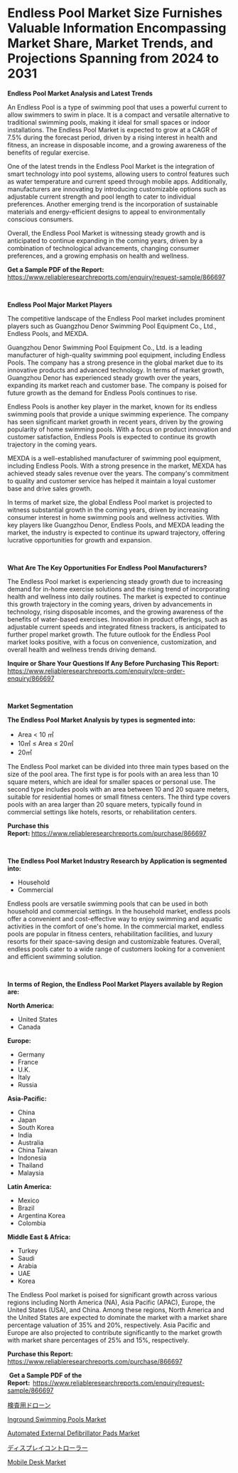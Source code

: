 <p><h1>Endless Pool Market Size Furnishes Valuable Information Encompassing Market Share, Market Trends, and Projections Spanning from 2024 to 2031</h1></p><p><strong>Endless Pool Market Analysis and Latest Trends</strong></p>
<p><p>An Endless Pool is a type of swimming pool that uses a powerful current to allow swimmers to swim in place. It is a compact and versatile alternative to traditional swimming pools, making it ideal for small spaces or indoor installations. The Endless Pool Market is expected to grow at a CAGR of 7.5% during the forecast period, driven by a rising interest in health and fitness, an increase in disposable income, and a growing awareness of the benefits of regular exercise.</p><p>One of the latest trends in the Endless Pool Market is the integration of smart technology into pool systems, allowing users to control features such as water temperature and current speed through mobile apps. Additionally, manufacturers are innovating by introducing customizable options such as adjustable current strength and pool length to cater to individual preferences. Another emerging trend is the incorporation of sustainable materials and energy-efficient designs to appeal to environmentally conscious consumers.</p><p>Overall, the Endless Pool Market is witnessing steady growth and is anticipated to continue expanding in the coming years, driven by a combination of technological advancements, changing consumer preferences, and a growing emphasis on health and wellness.</p></p>
<p><strong>Get a Sample PDF of the Report:&nbsp;</strong> <a href="https://www.reliableresearchreports.com/enquiry/request-sample/866697">https://www.reliableresearchreports.com/enquiry/request-sample/866697</a></p>
<p>&nbsp;</p>
<p><strong>Endless Pool Major Market Players</strong></p>
<p><p>The competitive landscape of the Endless Pool market includes prominent players such as Guangzhou Denor Swimming Pool Equipment Co., Ltd., Endless Pools, and MEXDA. </p><p>Guangzhou Denor Swimming Pool Equipment Co., Ltd. is a leading manufacturer of high-quality swimming pool equipment, including Endless Pools. The company has a strong presence in the global market due to its innovative products and advanced technology. In terms of market growth, Guangzhou Denor has experienced steady growth over the years, expanding its market reach and customer base. The company is poised for future growth as the demand for Endless Pools continues to rise.</p><p>Endless Pools is another key player in the market, known for its endless swimming pools that provide a unique swimming experience. The company has seen significant market growth in recent years, driven by the growing popularity of home swimming pools. With a focus on product innovation and customer satisfaction, Endless Pools is expected to continue its growth trajectory in the coming years.</p><p>MEXDA is a well-established manufacturer of swimming pool equipment, including Endless Pools. With a strong presence in the market, MEXDA has achieved steady sales revenue over the years. The company's commitment to quality and customer service has helped it maintain a loyal customer base and drive sales growth.</p><p>In terms of market size, the global Endless Pool market is projected to witness substantial growth in the coming years, driven by increasing consumer interest in home swimming pools and wellness activities. With key players like Guangzhou Denor, Endless Pools, and MEXDA leading the market, the industry is expected to continue its upward trajectory, offering lucrative opportunities for growth and expansion.</p></p>
<p>&nbsp;</p>
<p><strong>What Are The Key Opportunities For Endless Pool Manufacturers?</strong></p>
<p><p>The Endless Pool market is experiencing steady growth due to increasing demand for in-home exercise solutions and the rising trend of incorporating health and wellness into daily routines. The market is expected to continue this growth trajectory in the coming years, driven by advancements in technology, rising disposable incomes, and the growing awareness of the benefits of water-based exercises. Innovation in product offerings, such as adjustable current speeds and integrated fitness trackers, is anticipated to further propel market growth. The future outlook for the Endless Pool market looks positive, with a focus on convenience, customization, and overall health and wellness trends driving demand.</p></p>
<p><strong>Inquire or Share Your Questions If Any Before Purchasing This Report:</strong> <a href="https://www.reliableresearchreports.com/enquiry/pre-order-enquiry/866697">https://www.reliableresearchreports.com/enquiry/pre-order-enquiry/866697</a></p>
<p>&nbsp;</p>
<p><strong>Market Segmentation</strong></p>
<p><strong>The Endless Pool Market Analysis by types is segmented into:</strong></p>
<p><ul><li>Area < 10 ㎡</li><li>10㎡ ≤ Area ≤ 20㎡</li><li>20㎡ <Area</li></ul></p>
<p><p>The Endless Pool market can be divided into three main types based on the size of the pool area. The first type is for pools with an area less than 10 square meters, which are ideal for smaller spaces or personal use. The second type includes pools with an area between 10 and 20 square meters, suitable for residential homes or small fitness centers. The third type covers pools with an area larger than 20 square meters, typically found in commercial settings like hotels, resorts, or rehabilitation centers.</p></p>
<p><strong>Purchase this Report:&nbsp;</strong><a href="https://www.reliableresearchreports.com/purchase/866697">https://www.reliableresearchreports.com/purchase/866697</a></p>
<p>&nbsp;</p>
<p><strong>The Endless Pool Market Industry Research by Application is segmented into:</strong></p>
<p><ul><li>Household</li><li>Commercial</li></ul></p>
<p><p>Endless pools are versatile swimming pools that can be used in both household and commercial settings. In the household market, endless pools offer a convenient and cost-effective way to enjoy swimming and aquatic activities in the comfort of one's home. In the commercial market, endless pools are popular in fitness centers, rehabilitation facilities, and luxury resorts for their space-saving design and customizable features. Overall, endless pools cater to a wide range of customers looking for a convenient and efficient swimming solution.</p></p>
<p>&nbsp;</p>
<p><strong>In terms of Region, the Endless Pool Market Players available by Region are:</strong></p>
<p>
    <p> <strong> North America: </strong>
        <ul>
            <li>United States</li>
            <li>Canada</li>
        </ul>
        </p> 
    <p> <strong> Europe: </strong>
        <ul>
            <li>Germany</li>
            <li>France</li>
            <li>U.K.</li>
            <li>Italy</li>
            <li>Russia</li>
        </ul>
        </p> 
    <p> <strong> Asia-Pacific: </strong>
        <ul>
            <li>China</li>
            <li>Japan</li>
            <li>South Korea</li>
            <li>India</li>
            <li>Australia</li>
            <li>China Taiwan</li>
            <li>Indonesia</li>
            <li>Thailand</li>
            <li>Malaysia</li>
        </ul>
        </p> 
    <p> <strong> Latin America: </strong>
        <ul>
            <li>Mexico</li>
            <li>Brazil</li>
            <li>Argentina Korea</li>
            <li>Colombia</li>
        </ul>
        </p> 
    <p> <strong> Middle East & Africa: </strong>
        <ul>
            <li>Turkey</li>
            <li>Saudi</li>
            <li>Arabia</li>
            <li>UAE</li>
            <li>Korea</li>
        </ul>
    </p>
    </p>
<p><p>The Endless Pool market is poised for significant growth across various regions including North America (NA), Asia Pacific (APAC), Europe, the United States (USA), and China. Among these regions, North America and the United States are expected to dominate the market with a market share percentage valuation of 35% and 20%, respectively. Asia Pacific and Europe are also projected to contribute significantly to the market growth with market share percentages of 25% and 15%, respectively.</p></p>
<p><strong>Purchase this Report: </strong><a href="https://www.reliableresearchreports.com/purchase/866697">https://www.reliableresearchreports.com/purchase/866697</a></p>
<p>&nbsp;<strong>Get a Sample PDF of the Report:&nbsp;&nbsp;</strong><a href="https://www.reliableresearchreports.com/enquiry/request-sample/866697">https://www.reliableresearchreports.com/enquiry/request-sample/866697</a></p>
<p><strong></strong></p>
<p><p><a href="https://github.com/ksxzwxabcuynh011/Market-Research-Report-List-1/blob/main/86008034238.md">検査用ドローン</a></p><p><a href="https://github.com/dx0328/Market-Research-Report-List-1/blob/main/inground-swimming-pools-market.md">Inground Swimming Pools Market</a></p><p><a href="https://issuu.com/reportprime-2/docs/automated-external-defibrillator-pads-market-size-">Automated External Defibrillator Pads Market</a></p><p><a href="https://github.com/mcbeesbxa270/Market-Research-Report-List-1/blob/main/11197904239.md">ディスプレイコントローラー</a></p><p><a href="https://github.com/juancolorado15/Market-Research-Report-List-1/blob/main/mobile-desk-market.md">Mobile Desk Market</a></p></p>